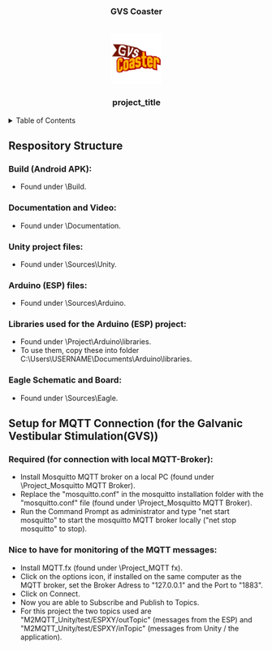 <h3 align="center">GVS Coaster</h3>

<!-- PROJECT LOGO -->
<br />
<div align="center">
  <a href="https://github.com/github_username/repo_name">
    <img src="logo/logo2_1.png" alt="Logo" width="100" height="100">
  </a>

<h3 align="center">project_title</h3>


</div>

<!-- TABLE OF CONTENTS -->
<details>
  <summary>Table of Contents</summary>
  <ol>
    <li>
      <a href="#respository-structure">Respository Structure</a>
    </li>
    <li>
      <a href="#setup-for-mqtt-connection">Setup for MQTT Connection</a>
    </li>
  </ol>
</details>

## Respository Structure

### Build (Android APK):
- Found under \Build.

### Documentation and Video:
- Found under \Documentation.

### Unity project files:
- Found under \Sources\Unity.

### Arduino (ESP) files:
- Found under \Sources\Arduino.

### Libraries used for the Arduino (ESP) project:
- Found under \Project\Arduino\libraries.
- To use them, copy these into folder C:\Users\USERNAME\Documents\Arduino\libraries.

### Eagle Schematic and Board:
- Found under \Sources\Eagle.


## Setup for MQTT Connection (for the Galvanic Vestibular Stimulation(GVS))

### Required (for connection with local MQTT-Broker): 
- Install Mosquitto MQTT broker on a local PC (found under \Project\_Mosquitto MQTT Broker).
- Replace the "mosquitto.conf" in the mosquitto installation folder with the "mosquitto.conf" file (found under \Project\_Mosquitto MQTT Broker).
- Run the Command Prompt as administrator and type "net start mosquitto" to start the mosquitto MQTT broker locally ("net stop mosquitto" to stop).

### Nice to have for monitoring of the MQTT messages:
- Install MQTT.fx (found under \Project\_MQTT fx).
- Click on the options icon, if installed on the same computer as the MQTT broker, set the Broker Adress to "127.0.0.1" and the Port to "1883".
- Click on Connect.
- Now you are able to Subscribe and Publish to Topics.
- For this project the two topics used are "M2MQTT_Unity/test/ESPXY/outTopic" (messages from the ESP) and "M2MQTT_Unity/test/ESPXY/inTopic" (messages from Unity / the application).